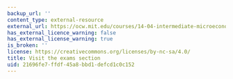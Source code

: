 ```yaml
---
backup_url: ''
content_type: external-resource
external_url: https://ocw.mit.edu/courses/14-04-intermediate-microeconomic-theory-fall-2020/pages/exams/
has_external_licence_warning: false
has_external_license_warning: true
is_broken: ''
license: https://creativecommons.org/licenses/by-nc-sa/4.0/
title: Visit the exams section
uid: 21696fe7-ffdf-45a8-bbd1-defcd1c0c152
---
```

